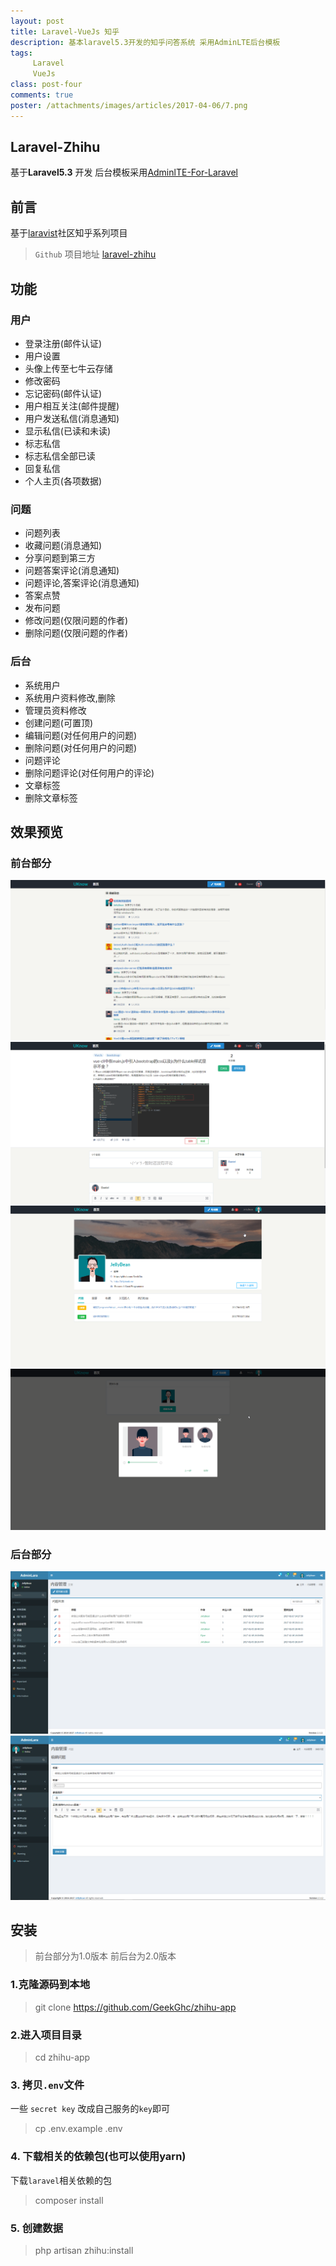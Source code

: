 ```yaml
---
layout: post
title: Laravel-VueJs 知乎
description: 基本laravel5.3开发的知乎问答系统 采用AdminLTE后台模板
tags:
     Laravel
     VueJs
class: post-four
comments: true
poster: /attachments/images/articles/2017-04-06/7.png
---
```


## Laravel-Zhihu
基于**Laravel5.3** 开发
后台模板采用[AdminlTE-For-Laravel](https://github.com/GeekGhc/adminLTE-for-laravel)

## 前言
基于[laravist](https://www.laravist.com/)社区知乎系列项目

> `Github` 项目地址  [laravel-zhihu](https://github.com/GeekGhc/zhihu-app)

## 功能

### 用户
-  登录注册(邮件认证)
-  用户设置
-  头像上传至七牛云存储
-  修改密码
-  忘记密码(邮件认证)
-  用户相互关注(邮件提醒)
-  用户发送私信(消息通知)
-  显示私信(已读和未读)
-  标志私信
-  标志私信全部已读
-  回复私信
-  个人主页(各项数据)

### 问题
-  问题列表
-  收藏问题(消息通知)
-  分享问题到第三方
-  问题答案评论(消息通知)
-  问题评论,答案评论(消息通知)
-  答案点赞
-  发布问题
-  修改问题(仅限问题的作者)
-  删除问题(仅限问题的作者)

### 后台
-  系统用户
-  系统用户资料修改,删除
-  管理员资料修改
-  创建问题(可置顶)
-  编辑问题(对任何用户的问题)
-  删除问题(对任何用户的问题)
-  问题评论
-  删除问题评论(对任何用户的评论)
-  文章标签
-  删除文章标签

## 效果预览
### 前台部分
![jekyll](/attachments/images/articles/2017-04-06/7.png)
![jekyll](/attachments/images/articles/2017-04-06/2.png)
![jekyll](/attachments/images/articles/2017-04-06/6.png)
![jekyll](/attachments/images/articles/2017-04-06/3.png)
### 后台部分
![jekyll](/attachments/images/articles/2017-04-06/8.png)
![jekyll](/attachments/images/articles/2017-04-06/9.png)

## 安装

> 前台部分为1.0版本 前后台为2.0版本

### 1.克隆源码到本地
> git clone https://github.com/GeekGhc/zhihu-app

### 2.进入项目目录
> cd zhihu-app

### 3. 拷贝`.env`文件
一些 `secret key` 改成自己服务的`key`即可
> cp .env.example .env

### 4. 下载相关的依赖包(也可以使用yarn)
下载`laravel`相关依赖的包
> composer install

### 5. 创建数据
> php artisan zhihu:install
